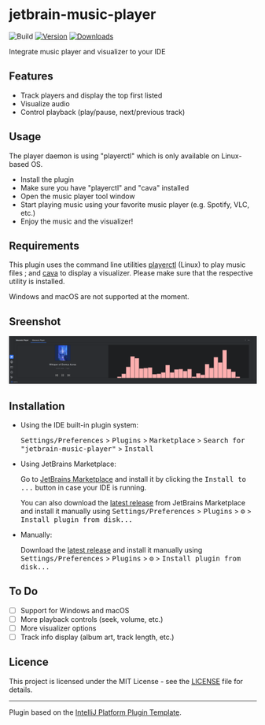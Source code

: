# jetbrain-music-player

![Build](https://github.com/Emii-lia/meowsic-player/workflows/Build/badge.svg)
[![Version](https://img.shields.io/jetbrains/plugin/v/28287-meowsic-player.svg)](https://plugins.jetbrains.com/plugin/28287-meowsic-player)
[![Downloads](https://img.shields.io/jetbrains/plugin/d/28287-meowsic-player.svg)](https://plugins.jetbrains.com/plugin/28287-meowsic-player)

<!-- Plugin description -->
Integrate music player and visualizer to your IDE

## Features
- Track players and display the top first listed
- Visualize audio
- Control playback (play/pause, next/previous track)

## Usage
The player daemon is using "playerctl" which is only available on Linux-based OS.
- Install the plugin
- Make sure you have "playerctl" and "cava" installed
- Open the music player tool window
- Start playing music using your favorite music player (e.g. Spotify, VLC, etc.)
- Enjoy the music and the visualizer!

## Requirements

This plugin uses the command line utilities [playerctl](https://github.com/altdesktop/playerctl) (Linux) to play music files ; and [cava](https://github.com/karlstav/cava) to display a visualizer.
Please make sure that the respective utility is installed.

Windows and macOS are not supported at the moment.
<!-- Plugin description end -->

## Sreenshot

![screenshot](./plugin_screenshot.png)

## Installation

- Using the IDE built-in plugin system:
  
  <kbd>Settings/Preferences</kbd> > <kbd>Plugins</kbd> > <kbd>Marketplace</kbd> > <kbd>Search for "jetbrain-music-player"</kbd> >
  <kbd>Install</kbd>
  
- Using JetBrains Marketplace:

  Go to [JetBrains Marketplace](https://plugins.jetbrains.com/plugin/28287-meowsic-player) and install it by clicking the <kbd>Install to ...</kbd> button in case your IDE is running.

  You can also download the [latest release](https://plugins.jetbrains.com/plugin/28287-meowsic-player/versions) from JetBrains Marketplace and install it manually using
  <kbd>Settings/Preferences</kbd> > <kbd>Plugins</kbd> > <kbd>⚙️</kbd> > <kbd>Install plugin from disk...</kbd>

- Manually:

  Download the [latest release](https://github.com/Emii-lia/jetbrain-music-player/releases/latest) and install it manually using
  <kbd>Settings/Preferences</kbd> > <kbd>Plugins</kbd> > <kbd>⚙️</kbd> > <kbd>Install plugin from disk...</kbd>

## To Do
- [ ] Support for Windows and macOS
- [ ] More playback controls (seek, volume, etc.)
- [ ] More visualizer options
- [ ] Track info display (album art, track length, etc.)

## Licence

This project is licensed under the MIT License - see the [LICENSE](LICENSE) file for details.

---
Plugin based on the [IntelliJ Platform Plugin Template][template].


[template]: https://github.com/JetBrains/intellij-platform-plugin-template
[docs:plugin-description]: https://plugins.jetbrains.com/docs/intellij/plugin-user-experience.html#plugin-description-and-presentation
